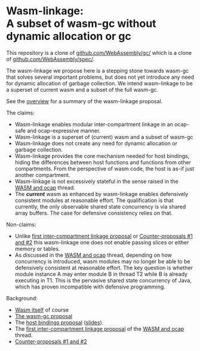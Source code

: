 # Wasm-linkage:<br>A subset of wasm-gc without dynamic allocation or gc

This repository is a clone of [github.com/WebAssembly/gc/](https://github.com/WebAssembly/gc/)
which is a clone of [github.com/WebAssembly/spec/](https://github.com/WebAssembly/spec/).

The wasm-linkage we propose here is a stepping stone towards wasm-gc that solves several important problems, but does not yet introduce any need for dynamic allocation of garbage collection. We intend wasm-linkage to be a superset of current wasm and a subset of the full wasm-gc.

See the [overview](https://github.com/erights/wasm-linkage/blob/master/proposals/gc/Overview.md) for a summary of the wasm-linkage proposal.

The claims:
   * Wasm-linkage enables modular inter-compartment linkage in an ocap-safe and
     ocap-expressive manner.
   * Wasm-linkage is a superset of (current) wasm and a subset of wasm-gc
   * Wasm-linkage does not create any need for dynamic allocation or
     garbage collection.
   * Wasm-linkage provides the core mechanism needed for host bindings,
     hiding the differences between host functions and functions from other
     compartments. From the perspective of wasm code, the host is as-if
     just another compartment.
   * Wasm-linkage is not excessively stateful in the sense raised in the 
     [WASM and ocap](https://groups.google.com/forum/#!topic/e-lang/3A6zYWF6u5E) thread.
   * The ***current*** wasm as enhanced by wasm-linkage enables defensively consistent modules
     at reasonable effort. The qualification is that currently, the only observable 
     shared state concurrency is via shared array buffers. The case for defensive consistency relies on that.

Non-claims:

   * Unlike [first inter-compartment linkage proposal](https://groups.google.com/d/msg/e-lang/3A6zYWF6u5E/KH2Jf39fBgAJ) or [Counter-proposals #1 and #2](https://groups.google.com/d/msg/e-lang/3A6zYWF6u5E/2RpcpcviBgAJ) this wasm-linkage
one does not enable passing slices or either memory or tables.
   * As discussed in the [WASM and ocap](https://groups.google.com/forum/#!topic/e-lang/3A6zYWF6u5E) thread, depending on how concurrency is introduced, wasm modules may no longer be able to be defensively consistent at reasonable effort. The key question is whether module instance A may enter module B in thread T2 while B is already executing in T1. This is the pervasive shared state concurrency of Java, which has proven incompatible with defensive programming.

Background:
   * [Wasm itself](https://github.com/WebAssembly/spec/) of course
   * [The wasm-gc proposal](https://github.com/WebAssembly/gc/blob/master/proposals/gc/Overview.md)
   * The [host bindings proposal](https://github.com/WebAssembly/host-bindings/blob/master/proposals/host-bindings/Overview.md) ([slides](https://docs.google.com/presentation/d/10vz6pldVOA8N3guv2jf4DCUujqz6jFmDnp37ax4SCc0/edit?usp=sharing)).
   * The [first inter-compartment linkage proposal](https://groups.google.com/d/msg/e-lang/3A6zYWF6u5E/KH2Jf39fBgAJ)
     of the [WASM and ocap](https://groups.google.com/forum/#!topic/e-lang/3A6zYWF6u5E) thread.
   * [Counter-proposals #1 and #2](https://groups.google.com/d/msg/e-lang/3A6zYWF6u5E/2RpcpcviBgAJ)
